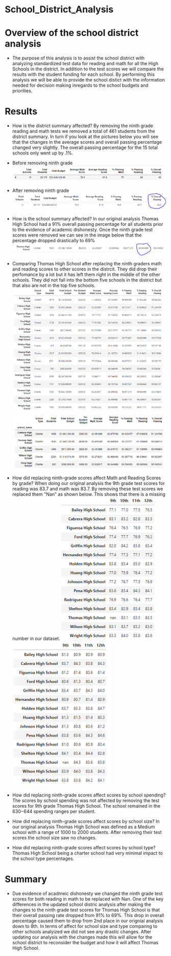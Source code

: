 # School_District_Analysis


# Overview of the school district analysis
- The purpose of this analysis is to assist the school district with analyzing standardized test data for reading and math for all the High Schools in the district. In addition to the test scores we will compare the results with the student funding for each school. By performing this analysis we will be able to provide the school distict with the information needed for decision making inregards to the school budgets and priorities. 

# Results
* How is the district summary affected? By removing the ninth grade reading and math tests we removed a total of 461 students from the district summary. In turn if you look at the pictures below you will see that the changes in the average scores and overall passing percentage changed very slightly. The overall passing percentage for the 15 total schools only went up by .1%. 

- Before removing ninth grade
![](Resources/before_removing_ninth.png)

- After removing ninth grade
![](Resources/after_removing_ninth.png)

* How is the school summary affected? In our original analysis Thomas High School had a 91% overall passing percentage for all students prior to the evidence of academic dishonesty. Once the ninth grade test scores were removed we can see in the image below that the percentage dropped drastically to 69%
![](Resources/ths_school_summary.png)

* Comparing Thomas High School after replacing the ninth graders math and reading scores to other scores in the distrcit. They did drop their perfomance by a lot but it has left them right in the middle of the other schools. They did not fall into the bottom five schools in the district but that also are not in the top five schools. 
![](Resources/school_summary.png)
![](Resources/top_schools_prior.png)

* How did replacing ninth-grade scores affect Math and Reading Scores by grade? When doing our original analysis the 9th grade test scores for reading was 83.7 and math was 83.7. By removing these test scores we replaced them  "Nan" as shown below. This shows that there is a missing number in our dataset. 
![](Resources/math_by_grade.png)
![](Resources/reading_by_grade.png)


* How did replacing ninth-grade scores affect scores by school spending? The scores by school spending was not affected by removing the test scores for 9th grade Thomas High School. The school remained in the $630-$644 spending ranges per student. 

* How did replacing ninth-grade scores affect scores by school size? In our original analysis Thomas High School was defined as a Medium school with a range of 1000 to 2000 students. After removing their test scores the school size saw no changes. 

* How did replacing ninth-grade scores affect scores by school type? Thomas High School being a charter school had very minimal impact to the school type percentages.

# Summary
* Due evidence of acadmeic dishonesty we changed the ninth grade test scores for both reading in math to be replaced with Nan. One of the key differences in the updated school distric analysis after making the changes to the ninth grade test scores for Thomas High School is that their overall passing rate dropped from 91% to 69%. This drop in overall percentage caused them to drop from 2nd place in our orignial analysis down to 8th. In terms of affect for school size and type comparing to other schools analyized we did not see any drastic changes. After updating our analysis with the changes made this will allow for the school district to reconsider the budget and how it will affect Thomas High School. 

